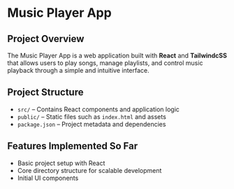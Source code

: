 # Music Player App

## Project Overview
The Music Player App is a web application built with **React** and **TailwindcSS** that allows users to play songs, manage playlists, and control music playback 
through a simple and intuitive interface.

## Project Structure
- `src/` – Contains React components and application logic  
- `public/` – Static files such as `index.html` and assets  
- `package.json` – Project metadata and dependencies  

## Features Implemented So Far
- Basic project setup with React  
- Core directory structure for scalable development  
- Initial UI components  

